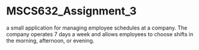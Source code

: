 # MSCS632_Assignment_3
a small application for managing employee schedules at a company. The company operates 7 days a week and allows employees to choose shifts in the morning, afternoon, or evening. 
